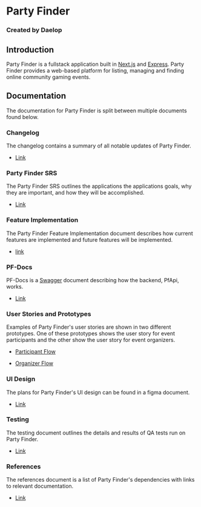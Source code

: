 # Party Finder
### Created by Daelop

## Introduction

Party Finder is a fullstack application built in [Next.js](https://nextjs.org/docs) and [Express](https://expressjs.com/). Party Finder provides a web-based platform for listing, managing and finding online community gaming events.

## Documentation

The documentation for Party Finder is split between multiple documents found below.

### Changelog

The changelog contains a summary of all notable updates of Party Finder.

- [Link](/documentation/changelog.md)

### Party Finder SRS

The Party Finder SRS outlines the applications the applications goals, why they are important, and how they will be accomplished.

- [Link](/documentation/Party%20Finder%20SRS.md)

### Feature Implementation

The Party Finder Feature Implementation document describes how current features are implemented and future features will be implemented.

- [link](/documentation/feature%20implementation.md)

### PF-Docs

PF-Docs is a [Swagger](https://swagger.io/tools/swaggerhub/) document describing how the backend, PfApi, works.

- [Link](/documentation/PF-Docs.JSON)

### User Stories and Prototypes

Examples of Party Finder's user stories are shown in two different prototypes. One of these prototypes shows the user story for event participants and the other show the user story for event organizers.

- [Participant Flow](https://www.figma.com/proto/25PWEFNV8XTcqmee9DVRK0/Party-Finder-2.0-Mock-up?type=design&node-id=0-1&t=DDbfbnfzr0dr8Zbz-0&scaling=contain&starting-point-node-id=1%3A108&show-proto-sidebar=1)

- [Organizer Flow](https://www.figma.com/proto/25PWEFNV8XTcqmee9DVRK0/Party-Finder-2.0-Mock-up?type=design&node-id=0-1&t=DDbfbnfzr0dr8Zbz-0&scaling=contain&starting-point-node-id=1%3A89&show-proto-sidebar=1)

### UI Design

The plans for Party Finder's UI design can be found in a figma document.

- [Link](https://www.figma.com/file/25PWEFNV8XTcqmee9DVRK0/Party-Finder-2.0-Mock-up?type=design&node-id=0%3A1&mode=design&t=DDbfbnfzr0dr8Zbz-1)

### Testing

The testing document outlines the details and results of QA tests run on Party Finder.

- [Link](/documentation/testing.md)

### References

The references document is a list of Party Finder's dependencies with links to relevant documentation.
- [Link](/documentation/references.md)


